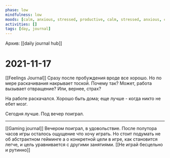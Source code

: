 ```yaml
---
phase: low
mindfulness: low
moods: [calm, anxious, stressed, productive, calm, stressed, anxious, calm, calm]
activities: []
tags: [day, journal]
---
```

Архив: [[daily journal hub]]
# 2021-11-17
[[Feelings Journal]]
Сразу после пробуждения вроде все хорошо.
Но по мере раскачивания накрывает тоской.
Почему так? Может, работа вызывает отвращение? Или, вернее, страх?

На работе раскачался. Хорошо быть дома; еще лучше - когда никто не ебет мозг.

Сегодня лучше. Под вечер поиграл. 
***
[[Gaming journal]]
Вечером поиграл, в удовольствие. 
После полутора часов игры осталось ощущение что хочу играть.
Но стоит подумать не об абстрактном гейминге а о конкретной цели в игре, как становится легче, и цель уравнивается с другими занятиями. [[Не играй бесцельно и рутинно]]
